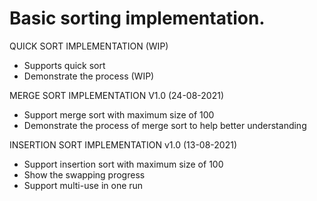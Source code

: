 # Basic sorting implementation.
QUICK SORT IMPLEMENTATION (WIP)
- Supports quick sort
- Demonstrate the process (WIP)

MERGE SORT IMPLEMENTATION
V1.0 (24-08-2021)
- Support merge sort with maximum size of 100
- Demonstrate the process of merge sort to help better understanding

INSERTION SORT IMPLEMENTATION
v1.0 (13-08-2021)
- Support insertion sort with maximum size of 100
- Show the swapping progress
- Support multi-use in one run
